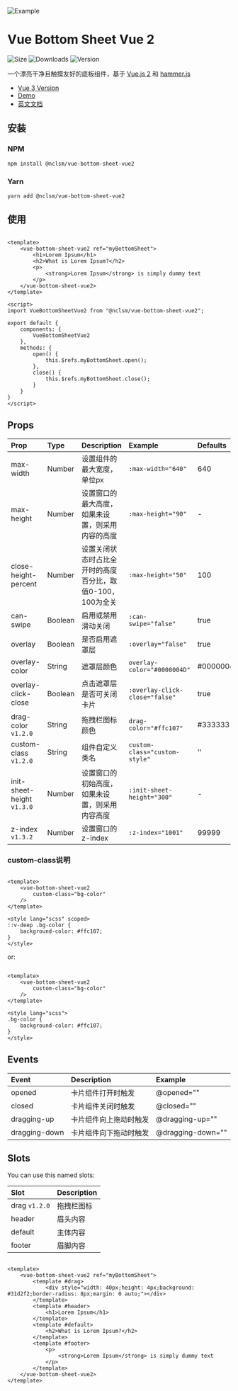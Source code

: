 ![Example](https://bs.vaban.ru/logo.jpg)

# Vue Bottom Sheet Vue 2

![Size](https://img.shields.io/bundlephobia/minzip/@nclsm/vue-bottom-sheet-vue2)
![Downloads](https://img.shields.io/npm/dt/@nclsm/vue-bottom-sheet-vue2)
![Version](https://img.shields.io/npm/v/@nclsm/vue-bottom-sheet-vue2)

一个漂亮干净且触摸友好的底板组件，基于 [Vue.js 2](https://vuejs.org/)
和 [hammer.js](https://hammerjs.github.io/)

- [Vue 3 Version](https://github.com/vaban-ru/vue-bottom-sheet)
- [Demo](https://gitsifu.github.io/vue-bottom-sheet-vue2/)
- [英文文档](https://github.com/Gitsifu/vue-bottom-sheet-vue2/blob/master/README.md)

## 安装

### NPM

```
npm install @nclsm/vue-bottom-sheet-vue2
```

### Yarn

```
yarn add @nclsm/vue-bottom-sheet-vue2
```

## 使用

```vue

<template>
    <vue-bottom-sheet-vue2 ref="myBottomSheet">
        <h1>Lorem Ipsum</h1>
        <h2>What is Lorem Ipsum?</h2>
        <p>
            <strong>Lorem Ipsum</strong> is simply dummy text
        </p>
    </vue-bottom-sheet-vue2>
</template>

<script>
import VueBottomSheetVue2 from "@nclsm/vue-bottom-sheet-vue2";

export default {
    components: {
        VueBottomSheetVue2
    },
    methods: {
        open() {
            this.$refs.myBottomSheet.open();
        },
        close() {
            this.$refs.myBottomSheet.close();
        }
    }
}
</script>
```

## Props

| Prop                       | Type    | Description                       | Example                        | Defaults  |
|:---------------------------|:--------|:----------------------------------|:-------------------------------|:----------|
| max-width                  | Number  | 设置组件的最大宽度，单位px                    | `:max-width="640"`             | 640       |
| max-height                 | Number  | 设置窗口的最大高度，如果未设置，则采用内容的高度          | `:max-height="90"`             | -         |
| close-height-percent       | Number  | 设置关闭状态时占比全开时的高度百分比，取值0-100，100为全关 | `:max-height="50"`             | 100       |
| can-swipe                  | Boolean | 启用或禁用滑动关闭                         | `:can-swipe="false"`           | true      |
| overlay                    | Boolean | 是否启用遮罩层                           | `:overlay="false"`             | true      |
| overlay-color              | String  | 遮罩层颜色                             | `overlay-color="#0000004D"`    | #0000004D |
| overlay-click-close        | Boolean | 点击遮罩层是否可关闭卡片                      | `:overlay-click-close="false"` | true      |
| drag-color `v1.2.0`        | String  | 拖拽栏图标颜色                           | `drag-color="#ffc107"`         | #333333   |
| custom-class `v1.2.0`      | String  | 组件自定义类名                           | `custom-class="custom-style"`  | ''        |
| init-sheet-height `v1.3.0` | Number  | 设置窗口的初始高度，如果未设置，则采用内容高度           | `:init-sheet-height="300"`     | -         |
| z-index `v1.3.2`           | Number  | 设置窗口的z-index                      | `:z-index="1001"`              | 99999     |

### custom-class说明

```vue

<template>
    <vue-bottom-sheet-vue2
        custom-class="bg-color"
    />
</template>

<style lang="scss" scoped>
::v-deep .bg-color {
    background-color: #ffc107;
}
</style>
```

or:

```vue

<template>
    <vue-bottom-sheet-vue2
        custom-class="bg-color"
    />
</template>

<style lang="scss">
.bg-color {
    background-color: #ffc107;
}
</style>
```

## Events

| Event              | Description              | Example                    |
|:-------------------|:-------------------------|:---------------------------|
| opened             | 卡片组件打开时触发                | @opened=""                 |
| closed             | 卡片组件关闭时触发                | @closed=""                 |
| dragging-up        | 卡片组件向上拖动时触发              | @dragging-up=""            |
| dragging-down      | 卡片组件向下拖动时触发              | @dragging-down=""          |

## Slots

You can use this named slots:

| Slot           | Description | 
|:---------------|:------------|
| drag `v1.2.0`  | 拖拽栏图标       | 
| header         | 眉头内容        | 
| default        | 主体内容        |
| footer         | 眉脚内容        |

```vue

<template>
    <vue-bottom-sheet-vue2 ref="myBottomSheet">
        <template #drag>
            <div style="width: 40px;height: 4px;background: #31d2f2;border-radius: 8px;margin: 0 auto;"></div>
        </template>
        <template #header>
            <h1>Lorem Ipsum</h1>
        </template>
        <template #default>
            <h2>What is Lorem Ipsum?</h2>
        </template>
        <template #footer>
            <p>
                <strong>Lorem Ipsum</strong> is simply dummy text
            </p>
        </template>
    </vue-bottom-sheet-vue2>
</template>
```
